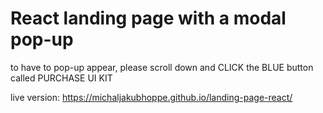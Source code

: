 # React landing page with a modal pop-up
to have to pop-up appear, please scroll down and CLICK the BLUE button called PURCHASE UI KIT

live version:
https://michaljakubhoppe.github.io/landing-page-react/
